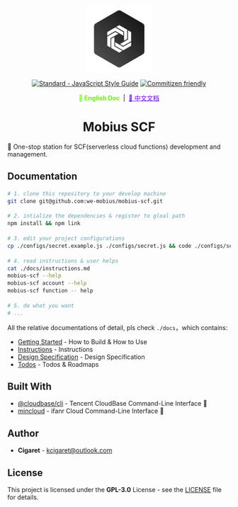 <p align="center">
  <a href="#" target="_blank" rel="noopener noreferrer">
    <img width="150" src="./public/assets/thoughts-daily.jpg" alt="Thoughts Daily Logo"/>
  </a>
</p>

<p align="center">
  <a href="https://standardjs.com"><img src="https://img.shields.io/badge/code_style-standard-brightgreen.svg" alt="Standard - JavaScript Style Guide"></a>
  <a href="http://commitizen.github.io/cz-cli/"><img src="https://img.shields.io/badge/commitizen-friendly-brightgreen.svg" alt="Commitizen friendly"></a>
</p>

<p align="center">
  <span style="font-weight: bold; color: hsla(96, 100%, 50%, 100%);">📜 English Doc </span>
  &nbsp;|&nbsp;
  <a href="./docs/readme_zh.md" style="color: hsla(264, 100%, 50%, 100%);">📜 中文文档</a>
</p>

<h1 align="center">Mobius SCF</h1>

🎢 One-stop station for SCF(serverless cloud functions) development and management.

## Documentation

```bash
# 1. clone this repository to your develop machine
git clone git@github.com:we-mobius/mobius-scf.git

# 2. intialize the dependencies & register to gloal path
npm install && npm link

# 3. edit your project configurations
cp ./configs/secret.example.js ./configs/secret.js && code ./configs/secret.js

# 4. read instructions & user helps
cat ./docs/instructions.md
mobius-scf --help
mobius-scf account --help
mobius-scf function -- help

# 5. do what you want
# ...
```

All the relative documentations of detail, pls check `./docs`，which contains:

- [Getting Started](./docs/getting_started.md) - How to Build & How to Use
- [Instructions](./docs/instructions.md) - Instructions
- [Design Specification](./docs/design_specification.md) - Design Specification
- [Todos](./docs/todos.md) - Todos & Roadmaps

## Built With

- [@cloudbase/cli](https://docs.cloudbase.net/cli/intro.html) - Tencent CloudBase Command-Line Interface 🤞
- [mincloud](https://doc.minapp.com/cloud-function/cli.html) - ifanr Cloud Command-Line Interface 🤞

## Author

- **Cigaret** - kcigaret@outlook.com

## License

This project is licensed under the **GPL-3.0** License - see the [LICENSE](LICENSE) file for details.
